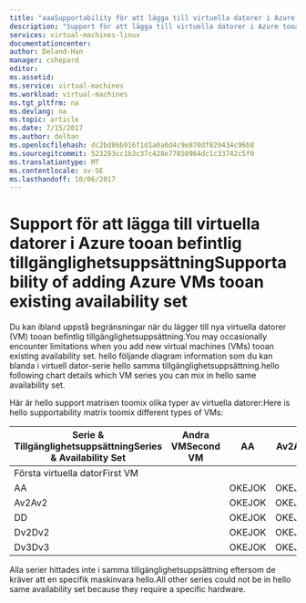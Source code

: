 ```yaml
---
title: "aaaSupportability för att lägga till virtuella datorer i Azure tooan befintlig tillgänglighetsuppsättning | Microsoft Docs"
description: "Support för att lägga till virtuella datorer i Azure tooan befintlig tillgänglighetsuppsättning."
services: virtual-machines-linux
documentationcenter: 
author: Deland-Han
manager: cshepard
editor: 
ms.assetid: 
ms.service: virtual-machines
ms.workload: virtual-machines
ms.tgt_pltfrm: na
ms.devlang: na
ms.topic: article
ms.date: 7/15/2017
ms.author: delhan
ms.openlocfilehash: dc2bd86b916f1d1a0a0d4c9e870df829434c96b8
ms.sourcegitcommit: 523283cc1b3c37c428e77850964dc1c33742c5f0
ms.translationtype: MT
ms.contentlocale: sv-SE
ms.lasthandoff: 10/06/2017
---
```

# <a name="supportability-of-adding-azure-vms-tooan-existing-availability-set"></a><span data-ttu-id="ff791-103">Support för att lägga till virtuella datorer i Azure tooan befintlig tillgänglighetsuppsättning</span><span class="sxs-lookup"><span data-stu-id="ff791-103">Supportability of adding Azure VMs tooan existing availability set</span></span>

<span data-ttu-id="ff791-104">Du kan ibland uppstå begränsningar när du lägger till nya virtuella datorer (VM) tooan befintlig tillgänglighetsuppsättning.</span><span class="sxs-lookup"><span data-stu-id="ff791-104">You may occasionally encounter limitations when you add new virtual machines (VMs) tooan existing availability set.</span></span> <span data-ttu-id="ff791-105">hello följande diagram information som du kan blanda i virtuell dator-serie hello samma tillgänglighetsuppsättning.</span><span class="sxs-lookup"><span data-stu-id="ff791-105">hello following chart details which VM series you can mix in hello same availability set.</span></span>

<span data-ttu-id="ff791-106">Här är hello support matrisen toomix olika typer av virtuella datorer:</span><span class="sxs-lookup"><span data-stu-id="ff791-106">Here is hello supportability matrix toomix different types of VMs:</span></span>

<span data-ttu-id="ff791-107">Serie & Tillgänglighetsuppsättning</span><span class="sxs-lookup"><span data-stu-id="ff791-107">Series & Availability Set</span></span>|<span data-ttu-id="ff791-108">Andra VM</span><span class="sxs-lookup"><span data-stu-id="ff791-108">Second VM</span></span>|<span data-ttu-id="ff791-109">A</span><span class="sxs-lookup"><span data-stu-id="ff791-109">A</span></span>|<span data-ttu-id="ff791-110">Av2</span><span class="sxs-lookup"><span data-stu-id="ff791-110">Av2</span></span>|<span data-ttu-id="ff791-111">D</span><span class="sxs-lookup"><span data-stu-id="ff791-111">D</span></span>|<span data-ttu-id="ff791-112">Dv2</span><span class="sxs-lookup"><span data-stu-id="ff791-112">Dv2</span></span>|<span data-ttu-id="ff791-113">Dv3</span><span class="sxs-lookup"><span data-stu-id="ff791-113">Dv3</span></span>|
|---|---|---|---|---|---|---|
|<span data-ttu-id="ff791-114">Första virtuella dator</span><span class="sxs-lookup"><span data-stu-id="ff791-114">First VM</span></span>|||||||
|<span data-ttu-id="ff791-115">A</span><span class="sxs-lookup"><span data-stu-id="ff791-115">A</span></span>||<span data-ttu-id="ff791-116">OKEJ</span><span class="sxs-lookup"><span data-stu-id="ff791-116">OK</span></span>|<span data-ttu-id="ff791-117">OKEJ</span><span class="sxs-lookup"><span data-stu-id="ff791-117">OK</span></span>|<span data-ttu-id="ff791-118">OKEJ</span><span class="sxs-lookup"><span data-stu-id="ff791-118">OK</span></span>|<span data-ttu-id="ff791-119">OKEJ</span><span class="sxs-lookup"><span data-stu-id="ff791-119">OK</span></span>|<span data-ttu-id="ff791-120">OKEJ</span><span class="sxs-lookup"><span data-stu-id="ff791-120">OK</span></span>|
|<span data-ttu-id="ff791-121">Av2</span><span class="sxs-lookup"><span data-stu-id="ff791-121">Av2</span></span>||<span data-ttu-id="ff791-122">OKEJ</span><span class="sxs-lookup"><span data-stu-id="ff791-122">OK</span></span>|<span data-ttu-id="ff791-123">OKEJ</span><span class="sxs-lookup"><span data-stu-id="ff791-123">OK</span></span>|<span data-ttu-id="ff791-124">OKEJ</span><span class="sxs-lookup"><span data-stu-id="ff791-124">OK</span></span>|<span data-ttu-id="ff791-125">OKEJ</span><span class="sxs-lookup"><span data-stu-id="ff791-125">OK</span></span>|<span data-ttu-id="ff791-126">OKEJ</span><span class="sxs-lookup"><span data-stu-id="ff791-126">OK</span></span>|
|<span data-ttu-id="ff791-127">D</span><span class="sxs-lookup"><span data-stu-id="ff791-127">D</span></span>||<span data-ttu-id="ff791-128">OKEJ</span><span class="sxs-lookup"><span data-stu-id="ff791-128">OK</span></span>|<span data-ttu-id="ff791-129">OKEJ</span><span class="sxs-lookup"><span data-stu-id="ff791-129">OK</span></span>|<span data-ttu-id="ff791-130">OKEJ</span><span class="sxs-lookup"><span data-stu-id="ff791-130">OK</span></span>|<span data-ttu-id="ff791-131">OKEJ</span><span class="sxs-lookup"><span data-stu-id="ff791-131">OK</span></span>|<span data-ttu-id="ff791-132">OKEJ</span><span class="sxs-lookup"><span data-stu-id="ff791-132">OK</span></span>|
|<span data-ttu-id="ff791-133">Dv2</span><span class="sxs-lookup"><span data-stu-id="ff791-133">Dv2</span></span>||<span data-ttu-id="ff791-134">OKEJ</span><span class="sxs-lookup"><span data-stu-id="ff791-134">OK</span></span>|<span data-ttu-id="ff791-135">OKEJ</span><span class="sxs-lookup"><span data-stu-id="ff791-135">OK</span></span>|<span data-ttu-id="ff791-136">OKEJ</span><span class="sxs-lookup"><span data-stu-id="ff791-136">OK</span></span>|<span data-ttu-id="ff791-137">OKEJ</span><span class="sxs-lookup"><span data-stu-id="ff791-137">OK</span></span>|<span data-ttu-id="ff791-138">OKEJ</span><span class="sxs-lookup"><span data-stu-id="ff791-138">OK</span></span>|
|<span data-ttu-id="ff791-139">Dv3</span><span class="sxs-lookup"><span data-stu-id="ff791-139">Dv3</span></span>||<span data-ttu-id="ff791-140">OKEJ</span><span class="sxs-lookup"><span data-stu-id="ff791-140">OK</span></span>|<span data-ttu-id="ff791-141">OKEJ</span><span class="sxs-lookup"><span data-stu-id="ff791-141">OK</span></span>|<span data-ttu-id="ff791-142">OKEJ</span><span class="sxs-lookup"><span data-stu-id="ff791-142">OK</span></span>|<span data-ttu-id="ff791-143">OKEJ</span><span class="sxs-lookup"><span data-stu-id="ff791-143">OK</span></span>|<span data-ttu-id="ff791-144">OKEJ</span><span class="sxs-lookup"><span data-stu-id="ff791-144">OK</span></span>|

<span data-ttu-id="ff791-145">Alla serier hittades inte i samma tillgänglighetsuppsättning eftersom de kräver att en specifik maskinvara hello.</span><span class="sxs-lookup"><span data-stu-id="ff791-145">All other series could not be in hello same availability set because they require a specific hardware.</span></span>
